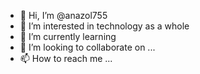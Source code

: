 - 👋 Hi, I’m @anazol755
- 👀 I’m interested in technology as a whole
- 🌱 I’m currently learning 
- 💞️ I’m looking to collaborate on ...
- 📫 How to reach me ...

<!---
anazol755/anazol755 is a ✨ special ✨ repository because its `README.md` (this file) appears on your GitHub profile.
You can click the Preview link to take a look at your changes.
--->
